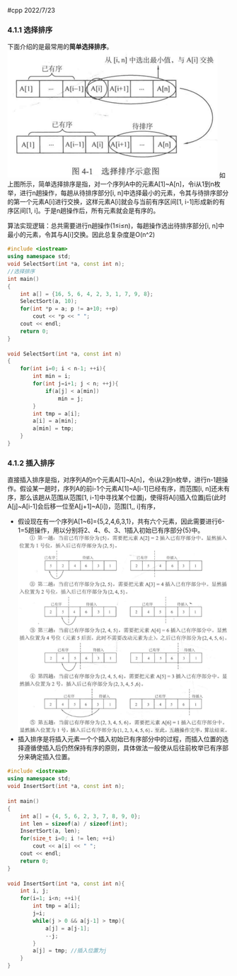 #cpp 2022/7/23
### 4.1.1 选择排序
下面介绍的是最常用的**简单选择排序**。
![选择排序](image/选择排序.png)
如上图所示，简单选择排序是指，对一个序列A中的元素A[1]~A[n]，令i从1到n枚举，进行n趟操作，每趟从待排序部分[i, n]中选择最小的元素，令其与待排序部分的第一个元素A[i]进行交换，这样元素A[i]就会与当前有序区间[1, i-1]形成新的有序区间[1, i]。于是n趟操作后，所有元素就会是有序的。

算法实现逻辑：总共需要进行n趟操作(1≤i≤n)，每趟操作选出待排序部分[i, n]中最小的元素，令其与A[i]交换。因此总复杂度是O(n^2)
```cpp
#include <iostream>
using namespace std;
void SelectSort(int *a, const int n);
//选择排序 
int main()
{
	int a[] = {16, 5, 6, 4, 2, 3, 1, 7, 9, 8};
	SelectSort(a, 10);
	for(int *p = a; p != a+10; ++p)
		cout << *p << " ";
	cout << endl;
	return 0;
}

void SelectSort(int *a, const int n)
{
	for(int i=0; i < n-1; ++i){
		int min = i;
		for(int j=i+1; j < n; ++j){
			if(a[j] < a[min])
				min = j;
		}
		int tmp = a[i];
		a[i] = a[min];
		a[min] = tmp;
	}	
}
```
### 4.1.2 插入排序
直接插入排序是指，对序列A的n个元素A[1]~A[n]，令i从2到n枚举，进行n-1趟操作。假设某一趟时，序列A的前i-1个元素A[1]~A[i-1]已经有序，而范围[i, n]还未有序，那么该趟从范围从范围[1, i-1]中寻找某个位置j，使得将A[i]插入位置j后(此时A[j]~A[i-1]会后移一位至A[j+1]~A[i])，范围[1,, i]有序，
- 假设现在有一个序列A[1~6]={5,2,4,6,3,1}，共有六个元素，因此需要进行6-1=5趟操作，用以分别将2、4、6、3、1插入初始已有序部分{5}中。
![插入排序](image/插入排序.png)
- 插入排序是将插入元素一个个插入初始已有序部分中的过程，而插入位置的选择遵循使插入后仍然保持有序的原则，具体做法一般使从后往前枚举已有序部分来确定插入位置。
```cpp
#include <iostream>
using namespace std;
void InsertSort(int *a, const int n);

int main()
{
	int a[] = {4, 5, 6, 2, 3, 7, 8, 9, 0};
	int len = sizeof(a) / sizeof(int);
	InsertSort(a, len);
	for(size_t i=0; i != len; ++i)
		cout << a[i] << " ";
	cout << endl;
	return 0;
}

void InsertSort(int *a, const int n){
	int i, j;
	for(i=1; i<n; ++i){
		int tmp = a[i];
		j=i;
		while(j > 0 && a[j-1] > tmp){
			a[j] = a[j-1];
			--j;
		}
		a[j] = tmp;	//插入位置为j 
	}
} 
```